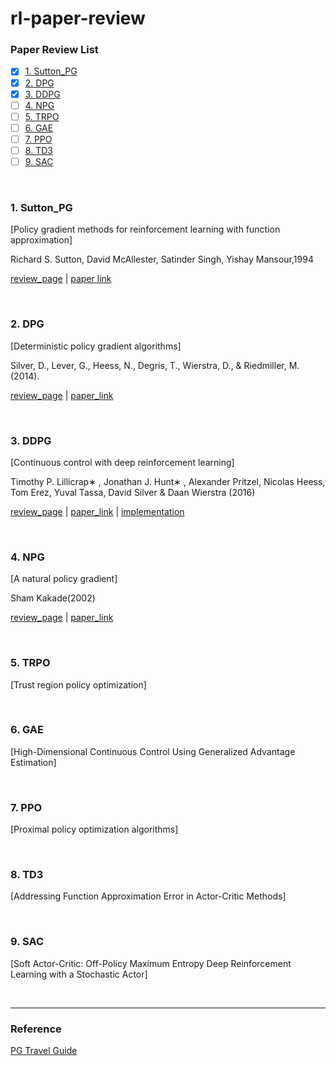 # rl-paper-review

### Paper Review List

- [x] [1. Sutton_PG](#1-sutton_pg)
- [x] [2. DPG](#2-dpg)
- [x] [3. DDPG](#3-ddpg)
- [ ] [4. NPG](#4-npg)
- [ ] [5. TRPO](#5-trpo)
- [ ] [6. GAE](#6-gae)
- [ ] [7. PPO](#7-ppo)
- [ ] [8. TD3](#8-td3)
- [ ] [9. SAC](#9-sac)

<br/>

### 1. Sutton_PG

[Policy gradient methods for reinforcement learning with function approximation]

Richard S. Sutton, David McAllester, Satinder Singh, Yishay Mansour,1994

[review_page](./reviews/Sutton_PG.md)	|   [paper link](http://papers.nips.cc/paper/1713-policy-gradient-methods-for-reinforcement-learning-with-function-approximation.pdf)

<br/>

### 2. DPG

[Deterministic policy gradient algorithms]

Silver, D., Lever, G., Heess, N., Degris, T., Wierstra, D., & Riedmiller, M. (2014).

[review_page](./reviews/DPG.md)  |  [paper_link](http://proceedings.mlr.press/v32/silver14.pdf)

<br/>

### 3. DDPG

[Continuous control with deep reinforcement learning]

Timothy P. Lillicrap∗ , Jonathan J. Hunt∗ , Alexander Pritzel, Nicolas Heess, Tom Erez, Yuval Tassa, David Silver & Daan Wierstra (2016)

[review_page](./reviews/DDPG.md)  |  [paper_link](https://arxiv.org/pdf/1509.02971.pdf)  | [implementation](https://github.com/CUN-bjy/walkyto-ddpg)

<br/>

### 4. NPG

[A natural policy gradient]

Sham Kakade(2002)

[review_page](./reviews/NPG.md)  |  [paper_link](https://papers.nips.cc/paper/2073-a-natural-policy-gradient.pdf)

<br/>

### 5. TRPO

[Trust region policy optimization]

<br/>

### 6. GAE

[High-Dimensional Continuous Control Using Generalized Advantage Estimation]

<br/>

### 7. PPO

[Proximal policy optimization algorithms]

<br/>

### 8. TD3
[Addressing Function Approximation Error in Actor-Critic Methods]

<br/>

### 9. SAC
[Soft Actor-Critic: Off-Policy Maximum Entropy Deep Reinforcement Learning with a Stochastic Actor]

</br>

---

### Reference
[PG Travel Guide](https://reinforcement-learning-kr.github.io/2018/06/29/0_pg-travel-guide/)
